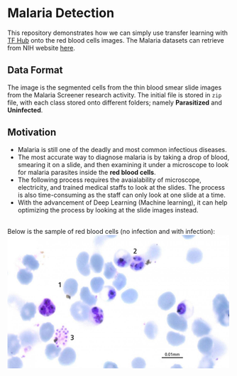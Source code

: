 # Malaria Detection

This repository demonstrates how we can simply use transfer learning with [TF Hub](https://www.tensorflow.org/hub) onto the red blood cells images. The Malaria datasets can retrieve from NIH website [here](https://ceb.nlm.nih.gov/repositories/malaria-datasets/).

## Data Format

The image is the segmented cells from the thin blood smear slide images from the Malaria Screener research activity. The initial file is stored in `zip` file, with each class stored onto different folders; namely __Parasitized__ and __Uninfected__.

## Motivation

- Malaria is still one of the deadly and most common infectious diseases.
- The most accurate way to diagnose malaria is by taking a drop of blood, smearing it on a slide, and then examining it under a microscope to look for malaria parasites inside the __red blood cells__.
- The following process requires the avaialability of microscope, electricity, and trained medical staffs to look at the slides. The process is also time-consuming as the staff can only look at one slide at a time.
- With the advancement of Deep Learning (Machine learning), it can help optimizing the process by looking at the slide images instead.

<br>
Below is the sample of red blood cells (no infection and with infection):

<img src="https://github.com/netsatsawat/Malaria-Detection/raw/master/img/malaria_microscope_stages2.jpg" width="500" height="300" />
